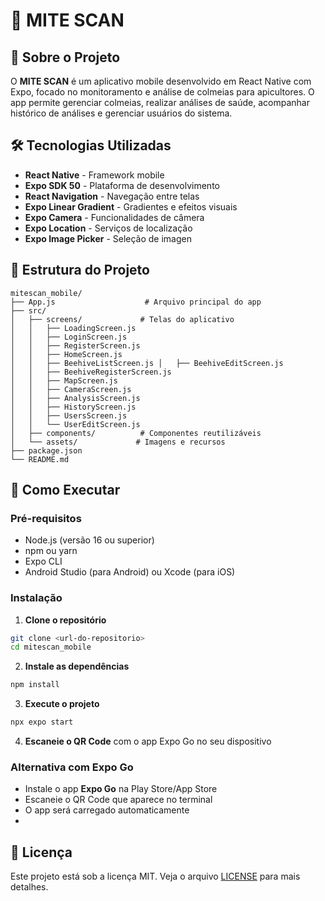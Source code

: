 # 🐝 MITE SCAN

## 📱 Sobre o Projeto

O **MITE SCAN** é um aplicativo mobile desenvolvido em React Native com Expo, focado no monitoramento e análise de colmeias para apicultores. O app permite gerenciar colmeias, realizar análises de saúde, acompanhar histórico de análises e gerenciar usuários do sistema.

## 🛠️ Tecnologias Utilizadas

- **React Native** - Framework mobile
- **Expo SDK 50** - Plataforma de desenvolvimento
- **React Navigation** - Navegação entre telas
- **Expo Linear Gradient** - Gradientes e efeitos visuais
- **Expo Camera** - Funcionalidades de câmera
- **Expo Location** - Serviços de localização
- **Expo Image Picker** - Seleção de imagen
## 📱 Estrutura do Projeto

```
mitescan_mobile/
├── App.js                    # Arquivo principal do app
├── src/
│   ├── screens/             # Telas do aplicativo
│   │   ├── LoadingScreen.js
│   │   ├── LoginScreen.js
│   │   ├── RegisterScreen.js
│   │   ├── HomeScreen.js
│   │   ├── BeehiveListScreen.js │   ├── BeehiveEditScreen.js
│   │   ├── BeehiveRegisterScreen.js
│   │   ├── MapScreen.js
│   │   ├── CameraScreen.js
│   │   ├── AnalysisScreen.js
│   │   ├── HistoryScreen.js
│   │   ├── UsersScreen.js
│   │   └── UserEditScreen.js
│   ├── components/          # Componentes reutilizáveis
│   └── assets/             # Imagens e recursos
├── package.json
└── README.md
```

## 🚀 Como Executar

### Pré-requisitos
- Node.js (versão 16 ou superior)
- npm ou yarn
- Expo CLI
- Android Studio (para Android) ou Xcode (para iOS)

### Instalação

1. **Clone o repositório**
```bash
git clone <url-do-repositorio>
cd mitescan_mobile
```

2. **Instale as dependências**
```bash
npm install
```

3. **Execute o projeto**
```bash
npx expo start
```

4. **Escaneie o QR Code** com o app Expo Go no seu dispositivo

### Alternativa com Expo Go
- Instale o app **Expo Go** na Play Store/App Store
- Escaneie o QR Code que aparece no terminal
- O app será carregado automaticamente
- 
## 📄 Licença

Este projeto está sob a licença MIT. Veja o arquivo [LICENSE](LICENSE) para mais detalhes.

